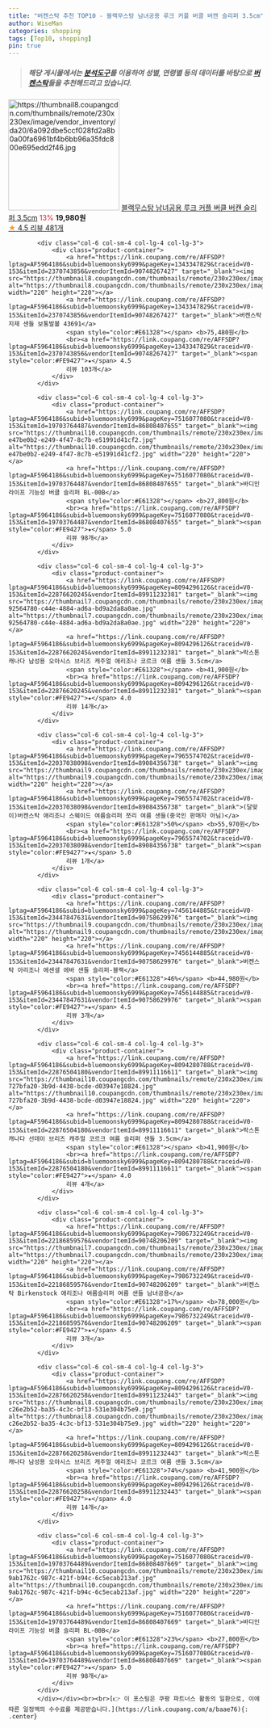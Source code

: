 ```yaml
---
title: "버켄스탁 추천 TOP10 - 블랙무스탕 남녀공용 루크 커플 버클 버캔 슬리퍼 3.5cm"
author: WiseMan
categories: shopping
tags: [Top10, shopping]
pin: true
---
```


> ##### 해당 게시물에서는 [**분석도구**](https://itemscout.io/)를 이용하여 **성별**, **연령별** 등의 데이터를 바탕으로 [**버켄스탁**](https://link.coupang.com/a/baae76)들을 추천해드리고 있습니다.
<div class="container"><div class="row">
            <div class="col-6 col-sm-4 col-lg-4 col-lg-3">
                <div class="product-container">
                    <a href="https://link.coupang.com/re/AFFSDP?lptag=AF5964186&subid=bluemoonsky6999&pageKey=6537018575&traceid=V0-153&itemId=14539672303&vendorItemId=83625492468" target="_blank"><img src="https://thumbnail8.coupangcdn.com/thumbnails/remote/230x230ex/image/vendor_inventory/da20/6a092dbe5ccf028fd2a8b0a00fa6961bf4b6bb96a35fdc800e695edd2f46.jpg" alt="https://thumbnail8.coupangcdn.com/thumbnails/remote/230x230ex/image/vendor_inventory/da20/6a092dbe5ccf028fd2a8b0a00fa6961bf4b6bb96a35fdc800e695edd2f46.jpg" width="220" height="220"></a>
                    <a href="https://link.coupang.com/re/AFFSDP?lptag=AF5964186&subid=bluemoonsky6999&pageKey=6537018575&traceid=V0-153&itemId=14539672303&vendorItemId=83625492468" target="_blank">블랙무스탕 남녀공용 루크 커플 버클 버캔 슬리퍼 3.5cm</a>
                    <span style="color:#E61328">13%</span> <b>19,980원</b>
                    <br><a href="https://link.coupang.com/re/AFFSDP?lptag=AF5964186&subid=bluemoonsky6999&pageKey=6537018575&traceid=V0-153&itemId=14539672303&vendorItemId=83625492468" target="_blank"><span style="color:#FE9427">★</span> 4.5
                    리뷰 481개</a>
                </div>
            </div>
            
            <div class="col-6 col-sm-4 col-lg-4 col-lg-3">
                <div class="product-container">
                    <a href="https://link.coupang.com/re/AFFSDP?lptag=AF5964186&subid=bluemoonsky6999&pageKey=1343347829&traceid=V0-153&itemId=2370743856&vendorItemId=90748267427" target="_blank"><img src="https://thumbnail8.coupangcdn.com/thumbnails/remote/230x230ex/image/vendor_inventory/bb8c/2c35b8c5cc394a20939cfe0b429d068a02b7ecb068478ef964d70571b90d.png" alt="https://thumbnail8.coupangcdn.com/thumbnails/remote/230x230ex/image/vendor_inventory/bb8c/2c35b8c5cc394a20939cfe0b429d068a02b7ecb068478ef964d70571b90d.png" width="220" height="220"></a>
                    <a href="https://link.coupang.com/re/AFFSDP?lptag=AF5964186&subid=bluemoonsky6999&pageKey=1343347829&traceid=V0-153&itemId=2370743856&vendorItemId=90748267427" target="_blank">버켄스탁 지제 샌들 보통발볼 43691</a>
                    <span style="color:#E61328"></span> <b>75,480원</b>
                    <br><a href="https://link.coupang.com/re/AFFSDP?lptag=AF5964186&subid=bluemoonsky6999&pageKey=1343347829&traceid=V0-153&itemId=2370743856&vendorItemId=90748267427" target="_blank"><span style="color:#FE9427">★</span> 4.5
                    리뷰 103개</a>
                </div>
            </div>
            
            <div class="col-6 col-sm-4 col-lg-4 col-lg-3">
                <div class="product-container">
                    <a href="https://link.coupang.com/re/AFFSDP?lptag=AF5964186&subid=bluemoonsky6999&pageKey=7516077080&traceid=V0-153&itemId=19703764487&vendorItemId=86808407655" target="_blank"><img src="https://thumbnail10.coupangcdn.com/thumbnails/remote/230x230ex/image/retail/images/1760914991176600-e47be0b2-e249-4f47-8c7b-e51991d41cf2.jpg" alt="https://thumbnail10.coupangcdn.com/thumbnails/remote/230x230ex/image/retail/images/1760914991176600-e47be0b2-e249-4f47-8c7b-e51991d41cf2.jpg" width="220" height="220"></a>
                    <a href="https://link.coupang.com/re/AFFSDP?lptag=AF5964186&subid=bluemoonsky6999&pageKey=7516077080&traceid=V0-153&itemId=19703764487&vendorItemId=86808407655" target="_blank">바디인라이프 기능성 버클 슬리퍼 BL-00B</a>
                    <span style="color:#E61328"></span> <b>27,800원</b>
                    <br><a href="https://link.coupang.com/re/AFFSDP?lptag=AF5964186&subid=bluemoonsky6999&pageKey=7516077080&traceid=V0-153&itemId=19703764487&vendorItemId=86808407655" target="_blank"><span style="color:#FE9427">★</span> 5.0
                    리뷰 98개</a>
                </div>
            </div>
            
            <div class="col-6 col-sm-4 col-lg-4 col-lg-3">
                <div class="product-container">
                    <a href="https://link.coupang.com/re/AFFSDP?lptag=AF5964186&subid=bluemoonsky6999&pageKey=8094296126&traceid=V0-153&itemId=22876620245&vendorItemId=89911232381" target="_blank"><img src="https://thumbnail7.coupangcdn.com/thumbnails/remote/230x230ex/image/retail/images/1639744204336490-92564780-c44e-4884-ad6a-bd9a2da8a0ae.jpg" alt="https://thumbnail7.coupangcdn.com/thumbnails/remote/230x230ex/image/retail/images/1639744204336490-92564780-c44e-4884-ad6a-bd9a2da8a0ae.jpg" width="220" height="220"></a>
                    <a href="https://link.coupang.com/re/AFFSDP?lptag=AF5964186&subid=bluemoonsky6999&pageKey=8094296126&traceid=V0-153&itemId=22876620245&vendorItemId=89911232381" target="_blank">락스톤캐나다 남성용 오아시스 브리즈 캐주얼 애리조나 코르크 여름 샌들 3.5cm</a>
                    <span style="color:#E61328"></span> <b>41,900원</b>
                    <br><a href="https://link.coupang.com/re/AFFSDP?lptag=AF5964186&subid=bluemoonsky6999&pageKey=8094296126&traceid=V0-153&itemId=22876620245&vendorItemId=89911232381" target="_blank"><span style="color:#FE9427">★</span> 4.0
                    리뷰 14개</a>
                </div>
            </div>
            
            <div class="col-6 col-sm-4 col-lg-4 col-lg-3">
                <div class="product-container">
                    <a href="https://link.coupang.com/re/AFFSDP?lptag=AF5964186&subid=bluemoonsky6999&pageKey=7965574702&traceid=V0-153&itemId=22037038098&vendorItemId=89084356738" target="_blank"><img src="https://thumbnail9.coupangcdn.com/thumbnails/remote/230x230ex/image/vendor_inventory/867d/79103a62860b8903a212ac586aed9da8a0eee8c43254814ce1db480377bd.jpg" alt="https://thumbnail9.coupangcdn.com/thumbnails/remote/230x230ex/image/vendor_inventory/867d/79103a62860b8903a212ac586aed9da8a0eee8c43254814ce1db480377bd.jpg" width="220" height="220"></a>
                    <a href="https://link.coupang.com/re/AFFSDP?lptag=AF5964186&subid=bluemoonsky6999&pageKey=7965574702&traceid=V0-153&itemId=22037038098&vendorItemId=89084356738" target="_blank">(달맞이)버켄스탁 애리조나 스웨이드 여름슬리퍼 쪼리 여름 샌들(중국인 판매자 아님)</a>
                    <span style="color:#E61328">50%</span> <b>55,970원</b>
                    <br><a href="https://link.coupang.com/re/AFFSDP?lptag=AF5964186&subid=bluemoonsky6999&pageKey=7965574702&traceid=V0-153&itemId=22037038098&vendorItemId=89084356738" target="_blank"><span style="color:#FE9427">★</span> 5.0
                    리뷰 1개</a>
                </div>
            </div>
            
            <div class="col-6 col-sm-4 col-lg-4 col-lg-3">
                <div class="product-container">
                    <a href="https://link.coupang.com/re/AFFSDP?lptag=AF5964186&subid=bluemoonsky6999&pageKey=7456144885&traceid=V0-153&itemId=23447847631&vendorItemId=90758629976" target="_blank"><img src="https://thumbnail9.coupangcdn.com/thumbnails/remote/230x230ex/image/vendor_inventory/d828/c2abb2a26b29eb216a8cdb1456a2b336f1abc98934bf6e9696ce56a17786.jpg" alt="https://thumbnail9.coupangcdn.com/thumbnails/remote/230x230ex/image/vendor_inventory/d828/c2abb2a26b29eb216a8cdb1456a2b336f1abc98934bf6e9696ce56a17786.jpg" width="220" height="220"></a>
                    <a href="https://link.coupang.com/re/AFFSDP?lptag=AF5964186&subid=bluemoonsky6999&pageKey=7456144885&traceid=V0-153&itemId=23447847631&vendorItemId=90758629976" target="_blank">버켄스탁 아리조나 에센셜 에바 샌들 슬리퍼-블랙</a>
                    <span style="color:#E61328">46%</span> <b>44,980원</b>
                    <br><a href="https://link.coupang.com/re/AFFSDP?lptag=AF5964186&subid=bluemoonsky6999&pageKey=7456144885&traceid=V0-153&itemId=23447847631&vendorItemId=90758629976" target="_blank"><span style="color:#FE9427">★</span> 4.5
                    리뷰 3개</a>
                </div>
            </div>
            
            <div class="col-6 col-sm-4 col-lg-4 col-lg-3">
                <div class="product-container">
                    <a href="https://link.coupang.com/re/AFFSDP?lptag=AF5964186&subid=bluemoonsky6999&pageKey=8094280788&traceid=V0-153&itemId=22876504180&vendorItemId=89911116611" target="_blank"><img src="https://thumbnail10.coupangcdn.com/thumbnails/remote/230x230ex/image/retail/images/201086003059646-727bfa20-3b9d-4438-bcde-d03947e18824.jpg" alt="https://thumbnail10.coupangcdn.com/thumbnails/remote/230x230ex/image/retail/images/201086003059646-727bfa20-3b9d-4438-bcde-d03947e18824.jpg" width="220" height="220"></a>
                    <a href="https://link.coupang.com/re/AFFSDP?lptag=AF5964186&subid=bluemoonsky6999&pageKey=8094280788&traceid=V0-153&itemId=22876504180&vendorItemId=89911116611" target="_blank">락스톤캐나다 선데이 브리즈 캐주얼 코르크 여름 슬리퍼 샌들 3.5cm</a>
                    <span style="color:#E61328"></span> <b>41,900원</b>
                    <br><a href="https://link.coupang.com/re/AFFSDP?lptag=AF5964186&subid=bluemoonsky6999&pageKey=8094280788&traceid=V0-153&itemId=22876504180&vendorItemId=89911116611" target="_blank"><span style="color:#FE9427">★</span> 4.0
                    리뷰 4개</a>
                </div>
            </div>
            
            <div class="col-6 col-sm-4 col-lg-4 col-lg-3">
                <div class="product-container">
                    <a href="https://link.coupang.com/re/AFFSDP?lptag=AF5964186&subid=bluemoonsky6999&pageKey=7986732249&traceid=V0-153&itemId=22186859576&vendorItemId=90748206209" target="_blank"><img src="https://thumbnail7.coupangcdn.com/thumbnails/remote/230x230ex/image/vendor_inventory/6415/cd2714e3610c0077eaf95fab8ca80e801bd91653b0eb1451668815a7d53a.png" alt="https://thumbnail7.coupangcdn.com/thumbnails/remote/230x230ex/image/vendor_inventory/6415/cd2714e3610c0077eaf95fab8ca80e801bd91653b0eb1451668815a7d53a.png" width="220" height="220"></a>
                    <a href="https://link.coupang.com/re/AFFSDP?lptag=AF5964186&subid=bluemoonsky6999&pageKey=7986732249&traceid=V0-153&itemId=22186859576&vendorItemId=90748206209" target="_blank">버켄스탁 Birkenstock 애리조나 여름슬리퍼 여름 샌들 남녀공용</a>
                    <span style="color:#E61328">17%</span> <b>78,000원</b>
                    <br><a href="https://link.coupang.com/re/AFFSDP?lptag=AF5964186&subid=bluemoonsky6999&pageKey=7986732249&traceid=V0-153&itemId=22186859576&vendorItemId=90748206209" target="_blank"><span style="color:#FE9427">★</span> 4.5
                    리뷰 3개</a>
                </div>
            </div>
            
            <div class="col-6 col-sm-4 col-lg-4 col-lg-3">
                <div class="product-container">
                    <a href="https://link.coupang.com/re/AFFSDP?lptag=AF5964186&subid=bluemoonsky6999&pageKey=8094296126&traceid=V0-153&itemId=22876620258&vendorItemId=89911232443" target="_blank"><img src="https://thumbnail8.coupangcdn.com/thumbnails/remote/230x230ex/image/retail/images/186443533189959-c26e2b52-ba35-4c3c-bf13-531e304b75e9.jpg" alt="https://thumbnail8.coupangcdn.com/thumbnails/remote/230x230ex/image/retail/images/186443533189959-c26e2b52-ba35-4c3c-bf13-531e304b75e9.jpg" width="220" height="220"></a>
                    <a href="https://link.coupang.com/re/AFFSDP?lptag=AF5964186&subid=bluemoonsky6999&pageKey=8094296126&traceid=V0-153&itemId=22876620258&vendorItemId=89911232443" target="_blank">락스톤캐나다 남성용 오아시스 브리즈 캐주얼 애리조나 코르크 여름 샌들 3.5cm</a>
                    <span style="color:#E61328">74%</span> <b>41,900원</b>
                    <br><a href="https://link.coupang.com/re/AFFSDP?lptag=AF5964186&subid=bluemoonsky6999&pageKey=8094296126&traceid=V0-153&itemId=22876620258&vendorItemId=89911232443" target="_blank"><span style="color:#FE9427">★</span> 4.0
                    리뷰 14개</a>
                </div>
            </div>
            
            <div class="col-6 col-sm-4 col-lg-4 col-lg-3">
                <div class="product-container">
                    <a href="https://link.coupang.com/re/AFFSDP?lptag=AF5964186&subid=bluemoonsky6999&pageKey=7516077080&traceid=V0-153&itemId=19703764489&vendorItemId=86808407669" target="_blank"><img src="https://thumbnail10.coupangcdn.com/thumbnails/remote/230x230ex/image/retail/images/1760796004177598-9ab1762c-987c-421f-b94c-6c5ecab213af.jpg" alt="https://thumbnail10.coupangcdn.com/thumbnails/remote/230x230ex/image/retail/images/1760796004177598-9ab1762c-987c-421f-b94c-6c5ecab213af.jpg" width="220" height="220"></a>
                    <a href="https://link.coupang.com/re/AFFSDP?lptag=AF5964186&subid=bluemoonsky6999&pageKey=7516077080&traceid=V0-153&itemId=19703764489&vendorItemId=86808407669" target="_blank">바디인라이프 기능성 버클 슬리퍼 BL-00B</a>
                    <span style="color:#E61328">23%</span> <b>27,800원</b>
                    <br><a href="https://link.coupang.com/re/AFFSDP?lptag=AF5964186&subid=bluemoonsky6999&pageKey=7516077080&traceid=V0-153&itemId=19703764489&vendorItemId=86808407669" target="_blank"><span style="color:#FE9427">★</span> 5.0
                    리뷰 98개</a>
                </div>
            </div>
            </div></div><br><br>[👉 이 포스팅은 쿠팡 파트너스 활동의 일환으로, 이에 따른 일정액의 수수료를 제공받습니다.](https://link.coupang.com/a/baae76){: .center}